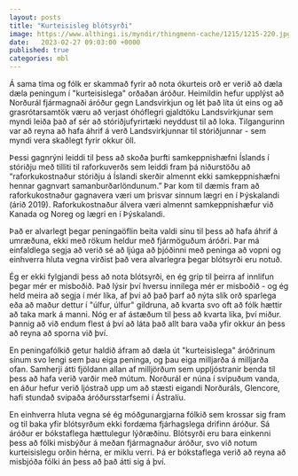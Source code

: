 ```yaml
---
layout: posts
title: "Kurteisisleg blótsyrði"
image: https://www.althingi.is/myndir/thingmenn-cache/1215/1215-220.jpg
date:   2023-02-27 09:03:00 +0000
published: true
categories: mbl
---
```

Á sama tíma og fólk er skammað fyrir að nota ókurteis orð er verið að dæla dæla peningum í "kurteisislega" orðaðan áróður. Heimildin hefur upplýst að Norðurál fjármagnaði áróður gegn Landsvirkjun og lét það líta út eins og að grasrótarsamtök væru að verjast óhóflegri gjaldtöku Landsvirkjunar sem myndi leiða það af sér að stóriðjufyrirtæki neyddust til að loka. Tilgangurinn var að reyna að hafa áhrif á verð Landsvirkjunnar til stóriðjunnar - sem myndi vera skaðlegt fyrir okkur öll.

Þessi gagnrýni leiddi til þess að skoða þurfti samkeppnishæfni Íslands í stóriðju með tilliti til raforkuverðs sem leiddi fram þá niðurstöðu að “raforkukostnaður stóriðju á Íslandi skerðir almennt ekki samkeppnishæfni hennar gagnvart samanburðarlöndunum.” Þar kom til dæmis fram að raforkukostnaður gagnavera væri um þrisvar sinnum lægri en í Þýskalandi (árið 2019). Raforkukostnaður álvera væri almennt samkeppnishæfur við Kanada og Noreg og lægri en í Þýskalandi.

Það er alvarlegt þegar peningaöflin beita valdi sínu til þess að hafa áhrif á umræðuna, ekki með rökum heldur með fjármöguðum áróðri. Þar má einfaldlega segja að verið sé að ljúga að þjóðinni með peninga að vopni og einhverra hluta vegna virðist það vera alvarlegra þegar blótsyrði eru notuð.

Ég er ekki fylgjandi þess að nota blótsyrði, en ég gríp til þeirra af innlifun þegar mér er misboðið. Það lýsir því hversu innilega mér er misboðið - og ég held meira að segja í mér líka, af því að það þarf að nýta slík orð sparlega eða að maður dettur í "úlfur, úlfur" gildruna, að kvarta svo oft að fólk hættir að taka mark á manni. Nóg er af ástæðum til þess að kvarta líka, því miður. Þannig að við endum flest á því að láta það allt bara vaða yfir okkur án þess að reyna að sporna við því.

En peningafólkið getur haldið áfram að dæla út "kurteisislega" áróðrinum sínum svo lengi sem þau eiga peninga, og þau eiga milljarða á milljarða ofan. Samherji átti fjöldann allan af milljörðum sem uppljóstranir benda til þess að hafa verið varðir með mútum. Norðurál er núna í svipuðum vanda, en áður hefur verið ljóstrað upp um að stæsti eigandi Norðuráls, Glencore, hafi stundað svipaða áróðursstarfsemi í Ástralíu. 

En einhverra hluta vegna sé ég móðgunargjarna fólkið sem krossar sig fram og til baka yfir blótsyrðum ekki fordæma fjárhagslega drifinn áróður. Sá áróður er bókstaflega hættulegur lýðræðinu. Blótsyrði eru bara einkenni þess að fólki misbýður á meðan fjármagnaður áróður, svo við notum kurteisislegu orðin hérna, er miklu verri. Þá er bókstaflega verið að reyna að misbjóða fólki án þess að það átti sig á því.
